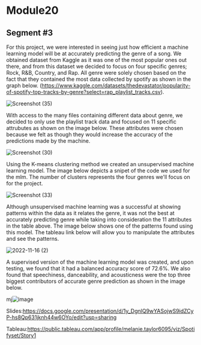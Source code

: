 # Module20
## Segment #3

For this project, we were interested in seeing just how efficient a machine learning model will be at accurately predicting the genre of a song. We obtained dataset from Kaggle as it was one of the most popular ones out there, and from this dataset we decided to focus on four specific genres; Rock, R&B, Country, and Rap. All genre were solely chosen based on the fact that they contained the most data collected by spotify as shown in the graph below.
(https://www.kaggle.com/datasets/thedevastator/popularity-of-spotify-top-tracks-by-genre?select=rap_playlist_tracks.csv).


![Screenshot (35)](https://user-images.githubusercontent.com/108035567/202359198-47dad07c-8e77-4593-bb97-fb51b2b11e0f.png)



With access to the many files containing different data about genre, we decided to only use the playlist track data and focused on 11 specific attrubutes as shown on the image below. These attributes were chosen because we felt as though they would increase the accuracy of the predictions made by the machine. 

![Screenshot (30)](https://user-images.githubusercontent.com/108035567/202317031-8bd8353f-dd4a-4a2d-834c-8db15c10eaa2.png)


Using the K-means clustering method we created an unsupervised machine learning model. The image below depicts a snipet of the code we used for the mlm. The number of clusters represents the four genres we'll focus on for the project.

![Screenshot (33)](https://user-images.githubusercontent.com/108035567/202354197-a276d178-1cfb-41e0-a73a-23f4cb06991d.png)


Although unsupervised machine learning was a successful at showing patterns within the data as it relates the genre, it was not the best at accurately predicting genre while taking into consideration the 11 attributes in the table above. The image below shows one of the patterns found using this model. The tableau link below will allow you to manipulate the attributes and see the patterns.

![2022-11-16 (2)](https://user-images.githubusercontent.com/108035567/202358443-755b6166-9f1d-420a-9df0-16e3231e4444.png)


A supervised version of the machine learning model was created, and upon testing, we found that it had a balanced accuracy score of 72.6%. We also found that speechiness, danceability, and acousticness were the top three biggest contributors of accurate genre prediction as shown in the image below.

mj![image](https://user-images.githubusercontent.com/108035567/202345398-939cf29c-c16e-4986-9940-9c183b9472ce.png)

Slides:https://docs.google.com/presentation/d/1y_DgnlQ9wYASojwS9idZCyP-hs8Qp631jknh44w6OYo/edit?usp=sharing

Tableau:https://public.tableau.com/app/profile/melanie.taylor6095/viz/Spotifyset/Story1
